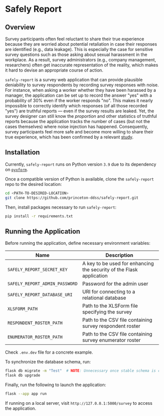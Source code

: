 # Safely Report

## Overview

Survey participants often feel reluctant to share their true experience because they are worried about potential retaliation in case their responses are identified (e.g., data leakage). This is especially the case for sensitive survey questions such as those asking about sexual harassment in the workplace. As a result, survey administrators (e.g., company management, researchers) often get inaccurate representation of the reality, which makes it hard to devise an appropriate course of action.

`safely-report` is a survey web application that can provide plausible deniability to survey respondents by recording survey responses with noise. For instance, when asking a worker whether they have been harassed by a manager, the application can be set up to record the answer "yes" with a probability of 30% even if the worker responds "no". This makes it nearly impossible to correctly identify which responses (of all those recorded "yes") are truthful reports &mdash; even if the survey results are leaked. Yet, the survey designer can still know the *proportion* and other statistics of truthful reports because the application tracks the number of cases (but not the cases themselves) where noise injection has happened. Consequently, survey participants feel more safe and become more willing to share their true experience, which has been confirmed by a relevant [study](https://www.nber.org/papers/w31011).

## Installation

Currently, `safely-report` runs on Python version `3.9` due to its dependency on [`pyxform`](https://github.com/XLSForm/pyxform/tree/master).

Once a compatible version of Python is available, clone the `safely-report` repo to the desired location:

```bash
cd <PATH-TO-DESIRED-LOCATION>
git clone https://github.com/princeton-ddss/safely-report.git
```

Then, install packages necessary to run `safely-report`:

```bash
pip install -r requirements.txt
```

## Running the Application

Before running the application, define necessary environment variables:

| Name                           | Description                                                            |
| ------------------------------ | ---------------------------------------------------------------------- |
| `SAFELY_REPORT_SECRET_KEY`     | A key to be used for enhancing the security of the Flask application   |
| `SAFELY_REPORT_ADMIN_PASSWORD` | Password for the admin user                                            |
| `SAFELY_REPORT_DATABASE_URI`   | URI for connecting to a relational database                            |
| `XLSFORM_PATH`                 | Path to the XLSForm file specifying the survey                         |
| `RESPONDENT_ROSTER_PATH`       | Path to the CSV file containing survey respondent roster               |
| `ENUMERATOR_ROSTER_PATH`       | Path to the CSV file containing survey enumerator roster               |

Check `.env.dev` file for a concrete example.

To synchronize the database schema, run:

```bash
flask db migrate -m "Test"  # NOTE: Unnecessary once stable schema is committed
flask db upgrade
```

Finally, run the following to launch the application:

```bash
flask --app app run
```

If running on a local server, visit `http://127.0.0.1:5000/survey` to access the application.
